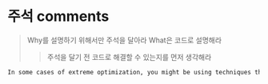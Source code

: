 # 주석 comments

> Why를 설명하기 위해서만 주석을 달아라
> What은 코드로 설명해라
>
> > 주석을 달기 전 코드로 해결할 수 있는지를 먼저 생각해라

```txt
In some cases of extreme optimization, you might be using techniques that makes it difficult for someone to follow what your code is doing. In these cases, comments can and should be used to not only explain why you have such optimizations
```
